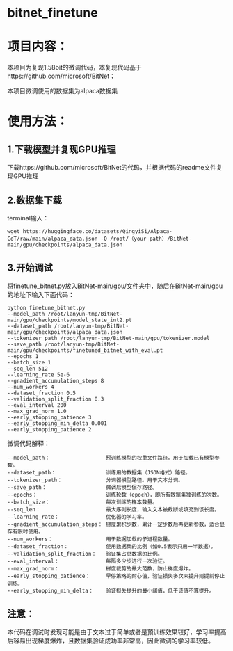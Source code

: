 # bitnet_finetune

# 项目内容：
本项目为复现1.58bit的微调代码，本复现代码基于https://github.com/microsoft/BitNet；

本项目微调使用的数据集为alpaca数据集


# 使用方法：

## 1.下载模型并复现GPU推理

下载https://github.com/microsoft/BitNet的代码，并根据代码的readme文件复现GPU推理

## 2.数据集下载

terminal输入：
```
wget https://huggingface.co/datasets/QingyiSi/Alpaca-CoT/raw/main/alpaca_data.json -O /root/（your path）/BitNet-main/gpu/checkpoints/alpaca_data.json
```

## 3.开始调试

将finetune_bitnet.py放入BitNet-main/gpu/文件夹中，随后在BitNet-main/gpu的地址下输入下面代码：
```
python finetune_bitnet.py
--model_path /root/lanyun-tmp/BitNet-main/gpu/checkpoints/model_state_int2.pt
--dataset_path /root/lanyun-tmp/BitNet-main/gpu/checkpoints/alpaca_data.json
--tokenizer_path /root/lanyun-tmp/BitNet-main/gpu/tokenizer.model
--save_path /root/lanyun-tmp/BitNet-main/gpu/checkpoints/finetuned_bitnet_with_eval.pt
--epochs 1
--batch_size 1
--seq_len 512
--learning_rate 5e-6
--gradient_accumulation_steps 8
--num_workers 4
--dataset_fraction 0.5
--validation_split_fraction 0.3
--eval_interval 200
--max_grad_norm 1.0
--early_stopping_patience 3
--early_stopping_min_delta 0.001
--early_stopping_patience 2
```

微调代码解释：
```
--model_path：                  预训练模型的权重文件路径。用于加载已有模型参数。
--dataset_path：                训练用的数据集（JSON格式）路径。
--tokenizer_path：              分词器模型路径。用于文本分词。
--save_path：                   微调后模型保存路径。
--epochs：                      训练轮数（epoch），即所有数据集被训练的次数。
--batch_size：                  每次训练的样本数量。
--seq_len：                     最大序列长度，输入文本被截断或填充到该长度。
--learning_rate：               优化器的学习率。
--gradient_accumulation_steps： 梯度累积步数，累计一定步数后再更新参数，适合显存有限时使用。
--num_workers：                 用于数据加载的子进程数量。
--dataset_fraction：            使用数据集的比例（如0.5表示只用一半数据）。
--validation_split_fraction：   验证集占总数据的比例。
--eval_interval：               每隔多少步进行一次验证。
--max_grad_norm：               梯度裁剪的最大范数，防止梯度爆炸。
--early_stopping_patience：     早停策略的耐心值，验证损失多次未提升则提前停止训练。
--early_stopping_min_delta：    验证损失提升的最小阈值，低于该值不算提升。
```

## 注意：

本代码在调试时发现可能是由于文本过于简单或者是预训练效果较好，学习率提高后容易出现梯度爆炸，且数据集验证成功率非常高，因此微调的学习率较低。
